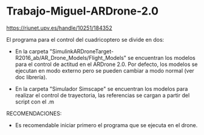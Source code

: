 # Trabajo-Miguel-ARDrone-2.0
https://riunet.upv.es/handle/10251/184352

El programa para el control del cuadricoptero se divide en dos:

- En la carpeta "SimulinkARDroneTarget-R2016_ab/AR_Drone_Models/Flight_Models" se encuentran los modelos 
para el control de actitud en el ARDrone 2.0. Por defecto, los modelos se ejecutan en modo externo pero 
se pueden cambiar a modo normal (ver doc librería).

- En la carpeta "Simulador Simscape" se encuentran los modelos para realizar el control de trayectoria,
las referencias se cargan a partir del script con el .m

RECOMENDACIONES:
- Es recomendable iniciar primero el programa que se ejecuta en el drone.
